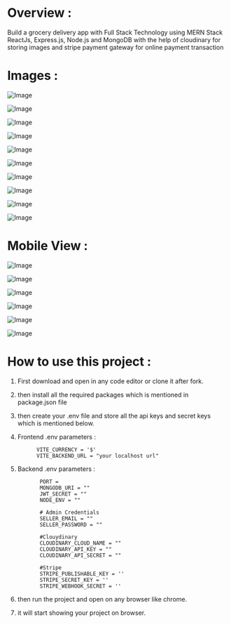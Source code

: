 #  Overview :

Build a grocery delivery app with Full Stack Technology using MERN Stack ReactJs, Express.js, Node.js and MongoDB with the help of cloudinary for storing images and stripe payment gateway for online payment transaction

#  Images :

![Image](https://github.com/user-attachments/assets/d69a3422-6b80-4fa2-8776-0215cd33e08b)

![Image](https://github.com/user-attachments/assets/c79dc1eb-5828-4808-b6d3-3478734d4182)

![Image](https://github.com/user-attachments/assets/3c8d8abe-c32a-4ef4-8f05-8b4872ea6f40)

![Image](https://github.com/user-attachments/assets/220102ba-f7f7-44d3-a8b7-63eb1135d343)

![Image](https://github.com/user-attachments/assets/bb94ad2d-5935-4d85-9a07-703d660a8ca7)

![Image](https://github.com/user-attachments/assets/302a009d-7803-4b18-a4c6-5255921fd391)

![Image](https://github.com/user-attachments/assets/99dcf9ed-849f-4095-8d63-87ae5315755d)

![Image](https://github.com/user-attachments/assets/ea082220-f4fa-407b-a49a-186404c6a819)

![Image](https://github.com/user-attachments/assets/6320fded-9eeb-420a-aaae-10d46816e27c)

![Image](https://github.com/user-attachments/assets/05130d4b-7326-49ef-8b59-93cf7cdb9dfc)

#  Mobile View :


![Image](https://github.com/user-attachments/assets/0b054dfa-53cf-4649-8493-afb75ab93208)

![Image](https://github.com/user-attachments/assets/67d788e8-6dc3-4c51-81eb-8bd4626f5150)

![Image](https://github.com/user-attachments/assets/2f53f296-d98e-4826-ad19-d53a63d2b81b)

![Image](https://github.com/user-attachments/assets/f8cbf885-ff9e-4a02-bc8a-a1845ca2c4ef)

![Image](https://github.com/user-attachments/assets/d6f74407-d456-477c-84d3-d90cac4fca1d)

![Image](https://github.com/user-attachments/assets/bade7a04-b78b-4345-8b10-fd3b7227c5d0)


#  How to use this project :

1. First download and open in any code editor or clone it after fork.
2. then install all the required packages which is mentioned in package.json file
3. then create your .env file and store all the api keys and secret keys which is mentioned below.
4. Frontend .env parameters :
   
             VITE_CURRENCY = '$'
             VITE_BACKEND_URL = "your localhost url"
   
5. Backend .env parameters :
       
              PORT = 
              MONGODB_URI = ""
              JWT_SECRET = ""
              NODE_ENV = ""
              
              # Admin Credentials
              SELLER_EMAIL = ""
              SELLER_PASSWORD = ""
              
              #Clouydinary
              CLOUDINARY_CLOUD_NAME = ""
              CLOUDINARY_API_KEY = ""
              CLOUDINARY_API_SECRET = ""
              
              #Stripe
              STRIPE_PUBLISHABLE_KEY = ''
              STRIPE_SECRET_KEY = ''
              STRIPE_WEBHOOK_SECRET = ''

6. then run the project and open on any browser like chrome.
7. it will start showing your project on browser.


